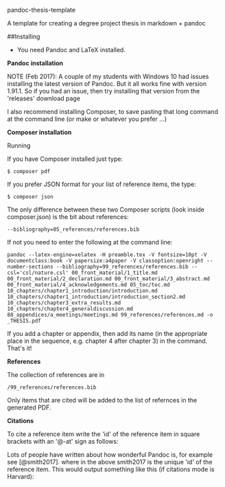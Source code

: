 pandoc-thesis-template

A template for creating a degree project thesis in markdown + pandoc

##Installing

*   You need Pandoc and LaTeX installed.

**Pandoc installation**

NOTE (Feb 2017): A couple of my students with Windows 10 had issues installing the latest version of Pandoc. But it all works fine with version 1.91.1. So if you had an issue, then try installing that version from the 'releases' download page

I also recommend installing Composer, to save pasting that long command at the command line (or make or whatever you prefer ...)

**Composer installation**

Running

If you have Composer installed just type:

    $ composer pdf
    
If you prefer JSON format for your list of reference items, the type:

    $ composer json
    
The only difference between these two Composer scripts (look inside composer.json) is the bit about references:

    --bibliography=05_references/references.bib
    
If not you need to enter the following at the command line:

    pandoc --latex-engine=xelatex -H preamble.tex -V fontsize=10pt -V documentclass:book -V papersize:a4paper -V classoption:openright --number-sections --bibliography=99_references/references.bib --csl='csl/nature.csl' 00_front_material/1_title.md 00_front_material/2_declaration.md 00_front_material/3_abstract.md 00_front_material/4_acknowledgements.md 05_toc/toc.md 10_chapters/chapter1_introduction/introduction.md 10_chapters/chapter1_introduction/introduction_section2.md 10_chapters/chapter3_extra_results.md 10_chapters/chapter4_generaldiscussion.md 88_appendices/a_meetings/meetings.md 99_references/references.md -o _THESIS.pdf

If you add a chapter or appendix, then add its name (in the appropriate place in the sequence, e.g. chapter 4 after chapter 3) in the command. That's it!

**References**

The collection of references are in 
    
    /99_references/references.bib

Only items that are cited will be added to the list of refernces in the generated PDF.

**Citations**

To cite a reference item write the 'id' of the reference item in square brackets with an '@-at' sign as follows:

Lots of people have written about how wonderful Pandoc is, for example see [@smith2017].
where in the above smith2017 is the unique 'id' of the reference item. This would output something like this (if citations mode is Harvard):